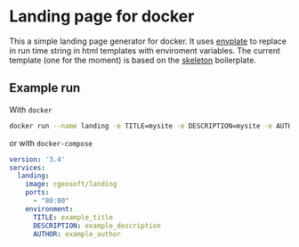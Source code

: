 # Landing page for docker

This a simple landing page generator for docker. It uses [envplate](https://github.com/kreuzwerker/envplate) to replace in run time string in html templates with enviroment variables. The current template (one for the moment) is based on the [skeleton](http://getskeleton.com/) boilerplate.

## Example run

With `docker`

````bash
docker run --name landing -e TITLE=mysite -e DESCRIPTION=mysite -e AUTHOR=me -p 80:80 -d cgeosoft/landing
````

or with `docker-compose`

````yml
version: '3.4'
services:
  landing:
    image: cgeosoft/landing
    ports:
      - "80:80"
    environment:
      TITLE: example_title
      DESCRIPTION: example_description
      AUTHOR: example_author
````